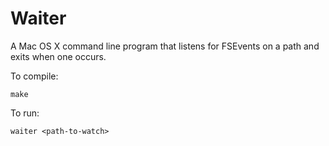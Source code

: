 # Waiter

A Mac OS X command line program that listens for FSEvents on a path and exits when one occurs.

To compile:

    make

To run:

    waiter <path-to-watch>

